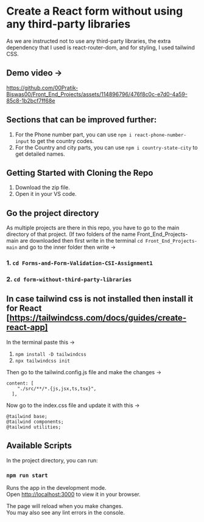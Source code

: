 # Create a React form without using any third-party libraries

As we are instructed not to use any third-party libraries, the extra dependency that I used is react-router-dom, and for styling, I used tailwind CSS.

## Demo video -> 



https://github.com/00Pratik-Biswas00/Front_End_Projects/assets/114896796/476f8c0c-e7d0-4a59-85c8-1b2bcf7ff68e


## Sections that can be improved further:

1. For the Phone number part, you can use `npm i react-phone-number-input` to get the country codes.
2. For the Country and city parts, you can use `npm i country-state-city` to get detailed names.


## Getting Started with Cloning the Repo

1. Download the zip file.
1. Open it in your VS code. 

## Go the project directory 

As multiple projects are there in this repo, you have to go to the main directory of that project. (If two folders of the name Front_End_Projects-main are downloaded then first write in the terminal `cd Front_End_Projects-main` and go to the inner folder then  write ->

### 1. `cd Forms-and-Form-Validation-CSI-Assignment1`

### 2. `cd form-without-third-party-libraries`

## In case tailwind css is not installed then install it for React [https://tailwindcss.com/docs/guides/create-react-app]

In the terminal paste this ->

1. `npm install -D tailwindcss`
2. `npx tailwindcss init`

Then go to the tailwind.config.js file and make the changes ->

```
content: [
    "./src/**/*.{js,jsx,ts,tsx}",
  ],
```

Now go to the index.css file and update it with this ->

```
@tailwind base;
@tailwind components;
@tailwind utilities;
```

## Available Scripts

In the project directory, you can run:

### `npm run start`

Runs the app in the development mode.\
Open [http://localhost:3000](http://localhost:3000) to view it in your browser.

The page will reload when you make changes.\
You may also see any lint errors in the console.

